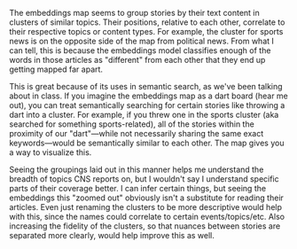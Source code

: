 The embeddings map seems to group stories by their text content in clusters of similar topics. Their positions, relative to each other, correlate to their respective topics or content types. For example, the cluster for sports news is on the opposite side of the map from political news. From what I can tell, this is because the embeddings model classifies enough of the words in those articles as "different" from each other that they end up getting mapped far apart.

This is great because of its uses in semantic search, as we've been talking about in class. If you imagine the embeddings map as a dart board (hear me out), you can treat semantically searching for certain stories like throwing a dart into a cluster. For example, if you threw one in the sports cluster (aka searched for something sports-related), all of the stories within the proximity of our "dart"—while not necessarily sharing the same exact keywords—would be semantically similar to each other. The map gives you a way to visualize this.

Seeing the groupings laid out in this manner helps me understand the breadth of topics CNS reports on, but I wouldn't say I understand specific parts of their coverage better. I can infer certain things, but seeing the embeddings this "zoomed out" obviously isn't a substitute for reading their articles. Even just renaming the clusters to be more descriptive would help with this, since the names could correlate to certain events/topics/etc. Also increasing the fidelity of the clusters, so that nuances between stories are separated more clearly, would help improve this as well.
